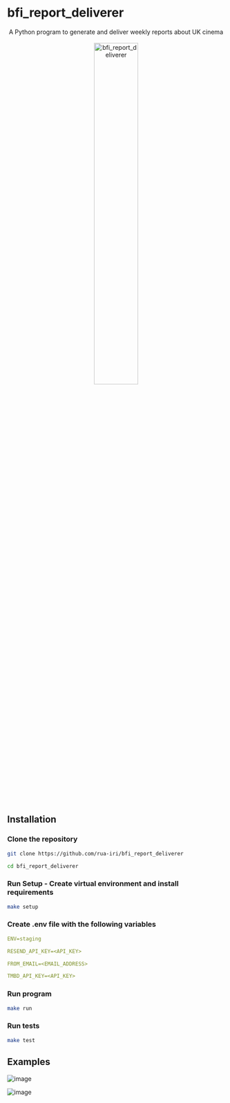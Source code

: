 # bfi_report_deliverer

<div align="center">
  <div>
    A Python program to generate and deliver weekly reports about UK cinema
  </div>
  <br/>
  <div>
    <img src="https://github.com/rua-iri/bfi_report_deliverer/assets/117874491/27e832fb-1c99-45eb-a190-04f88758c4cf" alt=bfi_report_deliverer logo" width="45%" />
  </div>
</div>

## Installation

### Clone the repository

```bash
git clone https://github.com/rua-iri/bfi_report_deliverer

cd bfi_report_deliverer
```

### Run Setup - Create virtual environment and install requirements

```bash
make setup
```

### Create .env file with the following variables

```yaml
ENV=staging

RESEND_API_KEY=<API_KEY>

FROM_EMAIL=<EMAIL_ADDRESS>

TMBD_API_KEY=<API_KEY>
```

### Run program

```bash
make run
```

### Run tests

```bash
make test
```

## Examples

![image](https://github.com/user-attachments/assets/47b68a4c-6725-44b5-9d89-9f07b97a3498)

![image](https://github.com/user-attachments/assets/44b1d949-d190-493a-8c9d-fa5ce0faca2e)
